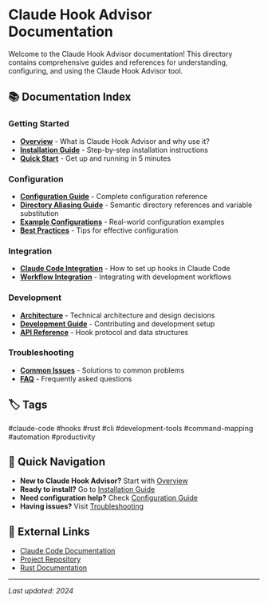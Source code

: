 # Claude Hook Advisor Documentation

Welcome to the Claude Hook Advisor documentation! This directory contains comprehensive guides and references for understanding, configuring, and using the Claude Hook Advisor tool.

## 📚 Documentation Index

### Getting Started
- [**Overview**](overview.md) - What is Claude Hook Advisor and why use it?
- [**Installation Guide**](installation.md) - Step-by-step installation instructions
- [**Quick Start**](quick-start.md) - Get up and running in 5 minutes

### Configuration
- [**Configuration Guide**](configuration.md) - Complete configuration reference
- [**Directory Aliasing Guide**](directory-aliasing.md) - Semantic directory references and variable substitution
- [**Example Configurations**](examples.md) - Real-world configuration examples
- [**Best Practices**](best-practices.md) - Tips for effective configuration

### Integration
- [**Claude Code Integration**](claude-integration.md) - How to set up hooks in Claude Code
- [**Workflow Integration**](workflow-integration.md) - Integrating with development workflows

### Development
- [**Architecture**](architecture.md) - Technical architecture and design decisions
- [**Development Guide**](development.md) - Contributing and development setup
- [**API Reference**](api-reference.md) - Hook protocol and data structures

### Troubleshooting
- [**Common Issues**](troubleshooting.md) - Solutions to common problems
- [**FAQ**](faq.md) - Frequently asked questions

## 🏷️ Tags

#claude-code #hooks #rust #cli #development-tools #command-mapping #automation #productivity

## 📖 Quick Navigation

- **New to Claude Hook Advisor?** Start with [Overview](overview.md)
- **Ready to install?** Go to [Installation Guide](installation.md)
- **Need configuration help?** Check [Configuration Guide](configuration.md)
- **Having issues?** Visit [Troubleshooting](troubleshooting.md)

## 🔗 External Links

- [Claude Code Documentation](https://claude.ai/code)
- [Project Repository](https://github.com/your-org/claude-hook-advisor)
- [Rust Documentation](https://doc.rust-lang.org/)

---

*Last updated: 2024*
